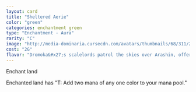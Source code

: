 ```yaml
---
layout: card
title: "Sheltered Aerie"
color: "green"
categories: enchantment green
type: "Enchantment - Aura"
rarity: "C"
image: "http://media-dominaria.cursecdn.com/avatars/thumbnails/68/311/200/283/635618391491989392.png"
cost: "2G"
flavor: "Dromoka&#x27;s scalelords patrol the skies over Arashin, offering her people safety from the harsh world."
---
```


Enchant land

Enchanted land has "<span class="tip mana-icon mana-t" title="Tap">T</span>: Add two mana of any one color to your mana pool."
